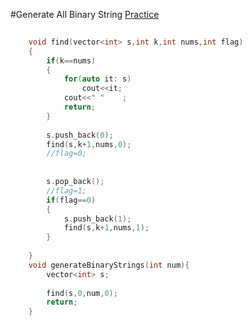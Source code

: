 #Generate All Binary String <a href="https://practice.geeksforgeeks.org/problems/generate-all-binary-strings/1?utm_source=youtube&utm_medium=collab_striver_ytdescription&utm_campaign=generate-all-binary-strings"> Practice </a>

```cpp
 
    void find(vector<int> s,int k,int nums,int flag)
    {
        if(k==nums)
        {
            for(auto it: s)
                cout<<it;
            cout<<" "    ;
            return;    
        }
        
        s.push_back(0);
        find(s,k+1,nums,0);
        //flag=0;
        
        
        s.pop_back();
        //flag=1;
        if(flag==0)
        {
            s.push_back(1);
            find(s,k+1,nums,1);
        }
        
    }
    void generateBinaryStrings(int num){
        vector<int> s;
        
        find(s,0,num,0);
        return;
    }
